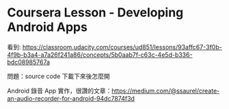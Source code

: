 # Coursera Lesson - Developing Android Apps

看到: https://classroom.udacity.com/courses/ud851/lessons/93affc67-3f0b-4f9b-b3a4-a7a26f241a86/concepts/5b0aab7f-c63c-4e5d-b336-bdc08985767a

問題：source code 下載下來後怎麼開

Android 錄音 App 實作，很讚的文章：https://medium.com/@ssaurel/create-an-audio-recorder-for-android-94dc7874f3d